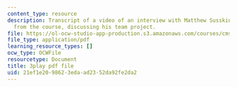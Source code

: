 ```yaml
---
content_type: resource
description: Transcript of a video of an interview with Matthew Susskind, a student
  from the course, discussing his team project.
file: https://ol-ocw-studio-app-production.s3.amazonaws.com/courses/cms-611j-creating-video-games-fall-2014/21ef1e2098623edaad2352da92fe2da2_uX-D5Q_5v4A.pdf
file_type: application/pdf
learning_resource_types: []
ocw_type: OCWFile
resourcetype: Document
title: 3play pdf file
uid: 21ef1e20-9862-3eda-ad23-52da92fe2da2
---
```

